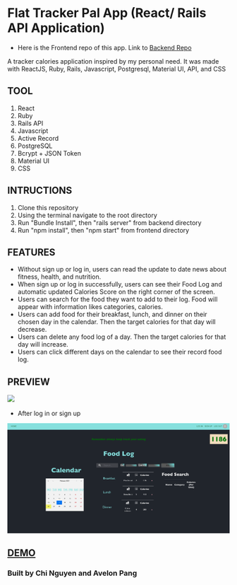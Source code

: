 # Flat Tracker Pal App (React/ Rails API Application)

* Here is the Frontend repo of this app. Link to [Backend Repo](https://github.com/chinguyen21/flat-tracker-pal-back-end)

A tracker calories application inspired by my personal need. It was made with ReactJS, Ruby, Rails, Javascript, Postgresql, Material UI, API, and CSS


## TOOL


1. React
2. Ruby
3. Rails API
4. Javascript
5. Active Record
6. PostgreSQL
7. Bcrypt + JSON Token
8. Material UI
9. CSS
  

## INTRUCTIONS

1. Clone this repository
2. Using the terminal navigate to the root directory
3. Run "Bundle Install", then "rails server" from backend directory
5. Run "npm install", then "npm start" from frontend directory

## FEATURES

* Without sign up or log in, users can read the update to date news about fitness, health, and nutrition.
* When sign up or log in successfully, users can see their Food Log and automatic updated Calories Score on the right corner of the screen.
* Users can search for the food they want to add to their log. Food will appear with information likes categories, calories.
* Users can add food for their breakfast, lunch, and dinner on their chosen day in the calendar. Then the target calories for that day will decrease.
* Users can delete any food log of a day. Then the target calories for that day will increase.
* Users can click different days on the calendar to see their record food log.


## PREVIEW

![](preview1.png)

* After log in or sign up

![](preview2.png)




## [DEMO](https://flat-tracker-pal.netlify.app/)

### Built by Chi Nguyen and Avelon Pang

